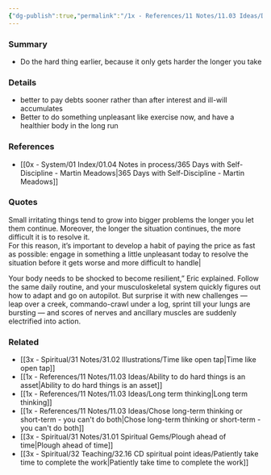 ```yaml
---
{"dg-publish":true,"permalink":"/1x - References/11 Notes/11.03 Ideas/Develop the habit of paying the price as early as possible/","title":"Develop the habit of paying the price as early as possible","noteIcon":"","created":"2024-02-15T11:48:56.824+03:00","updated":"2024-02-15T11:52:00.412+03:00"}
---
```



### Summary
- Do the hard thing earlier, because it only gets harder the longer you take

### Details
- better to pay debts sooner rather than after interest and ill-will accumulates
- Better to do something unpleasant like exercise now, and have a healthier body in the long run

### References
- [[0x - System/01 Index/01.04 Notes in process/365 Days with Self-Discipline - Martin Meadows\|365 Days with Self-Discipline - Martin Meadows]]

### Quotes
Small irritating things tend to grow into bigger problems the longer you let them continue. Moreover, the longer the situation continues, the more difficult it is to resolve it.<br>For this reason, it’s important to develop a habit of paying the price as fast as possible: engage in something a little unpleasant today to resolve the situation before it gets worse and more difficult to handle|

Your body needs to be shocked to become resilient,” Eric explained. Follow the same daily routine, and your musculoskeletal system quickly figures out how to adapt and go on autopilot. But surprise it with new challenges — leap over a creek, commando-crawl under a log, sprint till your lungs are bursting — and scores of nerves and ancillary muscles are suddenly electrified into action.

### Related
- [[3x - Spiritual/31 Notes/31.02 Illustrations/Time like open tap\|Time like open tap]]
- [[1x - References/11 Notes/11.03 Ideas/Ability to do hard things is an asset\|Ability to do hard things is an asset]]
- [[1x - References/11 Notes/11.03 Ideas/Long term thinking\|Long term thinking]]
- [[1x - References/11 Notes/11.03 Ideas/Chose long-term thinking or short-term - you can't do both\|Chose long-term thinking or short-term - you can't do both]]
- [[3x - Spiritual/31 Notes/31.01 Spiritual Gems/Plough ahead of time\|Plough ahead of time]]
- [[3x - Spiritual/32 Teaching/32.16 CD spiritual point ideas/Patiently take time to complete the work\|Patiently take time to complete the work]]